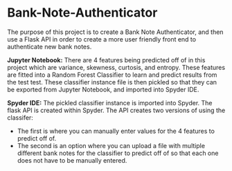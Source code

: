 # Bank-Note-Authenticator

The purpose of this project is to create a Bank Note Authenticator, and then use a Flask API in order to create a more user friendly front end to authenticate new bank notes.

**Jupyter Notebook:**
There are 4 features being predicted off of in this project which are variance, skewness, curtosis, and entropy.
These features are fitted into a Random Forest Classifier to learn and predict results from the test test.
These classifier instance file is then pickled so that they can be exported from Jupyter Notebook, and imported into Spyder IDE.

**Spyder IDE:**
The pickled classifier instance is imported into Spyder.
The flask API is created within Spyder.
The API creates two versions of using the classifer:
  - The first is where you can manually enter values for the 4 features to predict off of.
  - The second is an option where you can upload a file with multiple different bank notes for the classifier to predict off of so that each one does not have to be manually       entered.
